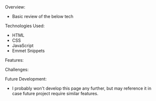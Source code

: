 Overview:

- Basic review of the below tech

Technologies Used:

- HTML
- CSS
- JavaScript
- Emmet Snippets

Features:

Challenges:

Future Development:

- I probably won't develop this page any further, but may reference it in case future project require similar features.
